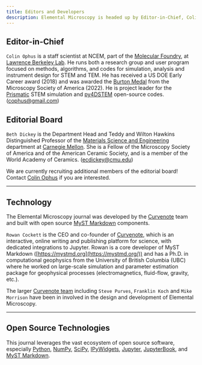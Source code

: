 ```yaml
---
title: Editors and Developers
description: Elemental Microscopy is headed up by Editor-in-Chief, Colin Ophus and is part of the Microscopy Society of America.
---
```


## Editor-in-Chief

`Colin Ophus` is a staff scientist at NCEM, part of the [Molecular Foundry](https://foundry.lbl.gov/), at [Lawrence Berkeley Lab](https://www.lbl.gov/). He runs both a research group and user program focused on methods, algorithms, and codes for simulation, analysis and instrument design for STEM and TEM. He has received a US DOE Early Career award (2018) and was awarded the [Burton Medal](https://www.microscopy.org/awards/bios/burton_physical_2022.cfm) from the Microscopy Society of America (2022). He is project leader for the [Prismatic](https://prism-em.com/) STEM simulation and [py4DSTEM](https://github.com/py4dstem/py4DSTEM) open-source codes. (cophus@gmail.com)

## Editorial Board

`Beth Dickey` is the Department Head and Teddy and Wilton Hawkins Distinguished Professor of the [Materials Science and Engineering](https://www.mse.engineering.cmu.edu/index.html) department at [Carnegie Mellon](https://www.cmu.edu/). She is a Fellow of the Microscopy Society of America and of the American Ceramic Society, and is a member of the World Academy of Ceramics. (ecdickey@cmu.edu)

We are currently recruiting additional members of the editorial board! Contact [Colin Ophus](mailto:cophus@gmail.com) if you are interested.

---

## Technology

The Elemental Microscopy journal was developed by the [Curvenote](https://curvenote.com/mission) team and built with open source [MyST Markdown](https://mystmd.org) components.

`Rowan Cockett` is the CEO and co-founder of [Curvenote](https://curvenote.com), which is an interactive, online writing and publishing platform for science, with dedicated integrations to Jupyter. Rowan is a core developer of MyST Markdown ([https://mystmd.org](https://mystmd.org/)) and has a Ph.D. in computational geophysics from the University of British Columbia (UBC) where he worked on large-scale simulation and parameter estimation package for geophysical processes (electromagnetics, fluid-flow, gravity, etc.).

The larger [Curvenote team](https://curvenote.com/mission) including `Steve Purves`, `Franklin Koch` and `Mike Morrison` have been in involved in the design and development of Elemental Microscopy.

---

## Open Source Technologies

This journal leverages the vast ecosystem of open source software, especially [Python](https://python.org), [NumPy](https://numpy.org), [SciPy](https://scipy.org), [IPyWidgets](https://ipywidgets.readthedocs.io), [Jupyter](https://jupyter.org), [JupyterBook](https://jupyterbook.org), and [MyST Markdown](https://mystmd.org).
